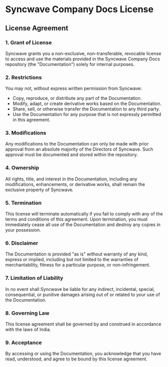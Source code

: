 # Syncwave Company Docs License

## License Agreement

### 1. Grant of License
Syncwave grants you a non-exclusive, non-transferable, revocable license to access and use the materials provided in the Syncwave Company Docs repository (the "Documentation") solely for internal purposes.

### 2. Restrictions
You may not, without express written permission from Syncwave:
- Copy, reproduce, or distribute any part of the Documentation.
- Modify, adapt, or create derivative works based on the Documentation.
- Share, sell, or otherwise transfer the Documentation to any third party.
- Use the Documentation for any purpose that is not expressly permitted in this agreement.

### 3. Modifications
Any modifications to the Documentation can only be made with prior approval from an absolute majority of the Directors of Syncwave. Such approval must be documented and stored within the repository.

### 4. Ownership
All rights, title, and interest in the Documentation, including any modifications, enhancements, or derivative works, shall remain the exclusive property of Syncwave.

### 5. Termination
This license will terminate automatically if you fail to comply with any of the terms and conditions of this agreement. Upon termination, you must immediately cease all use of the Documentation and destroy any copies in your possession.

### 6. Disclaimer
The Documentation is provided "as is" without warranty of any kind, express or implied, including but not limited to the warranties of merchantability, fitness for a particular purpose, or non-infringement.

### 7. Limitation of Liability
In no event shall Syncwave be liable for any indirect, incidental, special, consequential, or punitive damages arising out of or related to your use of the Documentation.

### 8. Governing Law
This license agreement shall be governed by and construed in accordance with the laws of India.

### 9. Acceptance
By accessing or using the Documentation, you acknowledge that you have read, understood, and agree to be bound by this license agreement.
